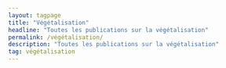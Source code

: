 ```yaml
---
layout: tagpage
title: "Végétalisation"
headline: "Toutes les publications sur la végétalisation"
permalink: /végétalisation/
description: "Toutes les publications sur la végétalisation"
tag: végétalisation
---
```

